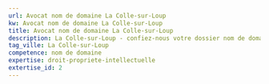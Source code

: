 ```yaml
---
url: Avocat nom de domaine La Colle-sur-Loup
kw: Avocat nom de domaine La Colle-sur-Loup
title: Avocat nom de domaine La Colle-sur-Loup
description: La Colle-sur-Loup - confiez-nous votre dossier nom de domaine
tag_ville: La Colle-sur-Loup
competence: nom de domaine
expertise: droit-propriete-intellectuelle
extertise_id: 2
---
```

